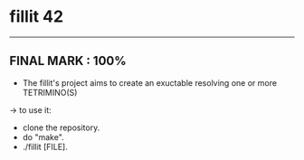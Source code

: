 # fillit 42

-----------------
FINAL MARK : 100%
-----------------

* The fillit's project aims to create an exuctable resolving one or more TETRIMINO(S)

-> to use it:
   - clone the repository.
   - do "make".
   - ./fillit [FILE].
